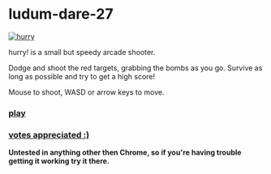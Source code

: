 # ludum-dare-27 #

[![hurry](http://hughsk.github.io/ludum-dare-27/img/screenshots/0.png)](http://get-mags.github.io/)

hurry! is a small but speedy arcade shooter.

Dodge and shoot the red targets, grabbing the bombs as you go. Survive as long as possible and try to get a high score!

Mouse to shoot, WASD or arrow keys to move.

### [play](http://hughsk.github.io/ludum-dare-27) ###

### [votes appreciated :)](http://www.ludumdare.com/compo/ludum-dare-27/?action=preview&uid=21035) ###

**Untested in anything other then Chrome, so if you're having trouble getting it working try it there.**



